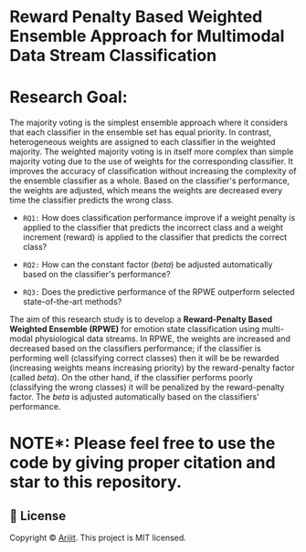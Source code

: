 # Reward Penalty Based Weighted Ensemble Approach for Multimodal Data Stream Classification

# Research Goal:

The majority voting is the simplest ensemble approach where it considers that each classifier in the ensemble set has equal priority. In contrast, heterogeneous weights are assigned to each classifier in the weighted majority. The weighted majority voting is in itself more complex than simple majority voting due to the use of weights for the corresponding classifier. It improves the accuracy of classification without increasing the complexity of the ensemble classifier as a whole. Based on the classifier's performance, the weights are adjusted, which means the weights are decreased every time the classifier predicts the wrong class. 

- `RQ1:` How does classification performance improve if a weight penalty is applied to the classifier that predicts the incorrect class and a weight increment (reward) is applied to the classifier that predicts the correct class?

- `RQ2:` How can the constant factor (_beta_) be adjusted automatically based on the classifier's performance?

- `RQ3:` Does the predictive performance of the RPWE outperform selected state-of-the-art methods?

The aim of this research study is to develop a **Reward-Penalty Based Weighted Ensemble (RPWE)** for emotion state classification using multi-modal physiological data streams. In RPWE, the weights are increased and decreased based on the classifiers performance; if the classifier is performing well (classifying correct classes) then it will be be rewarded (increasing weights means increasing priority) by the reward-penalty factor (called _beta_). On the other hand, if the classifier performs poorly (classifying the wrong classes) it will be penalized  by the reward-penalty factor. The _beta_ is adjusted automatically based on the classifiers' performance.

# NOTE*: Please feel free to use the code by giving proper citation and star to this repository.

## 📝 License
Copyright © [Arijit](https://github.com/officialarijit).
This project is MIT licensed.
